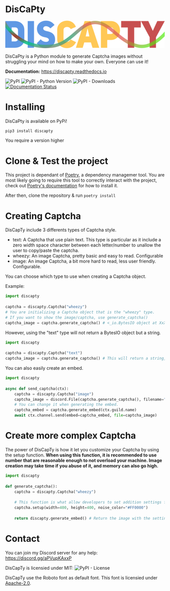 # DisCaPty

![DisCapTy's Logo](.github/discapty.png)

DisCaPty is a Python module to generate Captcha images without struggling your mind on how to make your own. Everyone can use it!

**Documentation:** https://discapty.readthedocs.io

![PyPI](https://img.shields.io/pypi/v/discapty)
![PyPI - Python Version](https://img.shields.io/pypi/pyversions/discapty)
![PyPI - Downloads](https://img.shields.io/pypi/dm/discapty?color=blue)
[![Documentation Status](https://readthedocs.org/projects/discapty/badge/?version=latest)](https://discapty.readthedocs.io/en/latest/?badge=latest)

# Installing

DisCaPty is available on PyPi!

```sh
pip3 install discapty
```
You require a version higher 

# Clone & Test the project

This project is dependant of [Poetry](), a dependency managemer tool. You are most likely going to require this tool to correctly interact with the project, check out [Poetry's documentation](https://python-poetry.org/docs) for how to install it.

After then, clone the repository & run `poetry install`

# Creating Captcha

DisCapTy include 3 differents types of Captcha style.
- text: A Captcha that use plain text. This type is particular as it include a zero width space character between each letter/number to unallow the user to copy/paste the captcha.
- wheezy: An image Captcha, pretty basic and easy to read. Configurable
- image: An image Captcha, a bit more hard to read, less user friendly. Configurable.

You can choose which type to use when creating a Captcha object.

Example:
```py
import discapty

captcha = discapty.Captcha("wheezy")
# You are initializing a Captcha object that is the "wheezy" type.
# If you want to show the image/captcha, use generate_captcha()
captcha_image = captcha.generate_captcha() # <_io.BytesIO object at XxXXX>
```

However, using the "text" type will not return a BytesIO object but a string.
```py
import discapty

captcha = discapty.Captcha("text")
captcha_image = captcha.generate_captcha() # This will return a string, not a BytesIO object.
```

You can also easily create an embed.
```py
import discapty

async def send_captcha(ctx):
    captcha = discapty.Captcha("image")
    captcha_image = discord.File(captcha.generate_captcha(), filename="captcha.png") # This is # # important to put this filename, otherwise Discord will send the image outside of the embed.
    # You can change it when generating the embed. 
    captcha_embed = captcha.generate_embed(ctx.guild.name)
    await ctx.channel.send(embed=captcha_embed, file=captcha_image)
```

# Create more complex Captcha

The power of DisCapTy is how it let you customize your Captcha by using the setup function.
**When using this function, it is recommended to use number that are reasonable enough to not overload your machine. Image creation may take time if you abuse of it, and memory can also go high.**

```py
import discapty

def generate_captcha():
    captcha = discapty.Captcha("wheezy")

    # This function is what allow developers to set addition settings for their captcha, refer to the function's help for more parameters to use.
    captcha.setup(width=400, height=400, noise_color="#FF0000")

    return discapty.generate_embed() # Return the image with the settings that has been set.
```

# Contact

You can join my Discord server for any help: https://discord.gg/aPVupKAxxP

DisCapTy is licensied under MIT: ![PyPI - License](https://img.shields.io/pypi/l/discapty)

DisCapTy use the Roboto font as default font.
This font is licensied under [Apache-2.0](https://www.apache.org/licenses/LICENSE-2.0).
